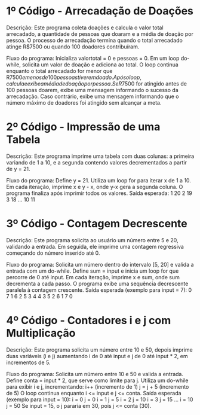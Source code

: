 # 1º Código - Arrecadação de Doações

Descrição:
Este programa coleta doações e calcula o valor total arrecadado, a quantidade de pessoas que doaram e a média de doação por pessoa. O processo de arrecadação termina quando o total arrecadado atinge R$7500 ou quando 100 doadores contribuíram.

Fluxo do programa:
Inicializa valortotal = 0 e pessoas = 0.
Em um loop do-while, solicita um valor de doação e adiciona ao total.
O loop continua enquanto o total arrecadado for menor que R$7500 e menos de 100 pessoas tiverem doado.
Após o loop, calcula e exibe a média de doação por pessoa.
Se R$7500 for atingido antes de 100 pessoas doarem, exibe uma mensagem informando o sucesso da arrecadação.
Caso contrário, exibe uma mensagem informando que o número máximo de doadores foi atingido sem alcançar a meta.

# 2º Código - Impressão de uma Tabela

Descrição:
Este programa imprime uma tabela com duas colunas: a primeira variando de 1 a 10, e a segunda contendo valores decrementados a partir de y = 21.

Fluxo do programa:
Define y = 21.
Utiliza um loop for para iterar x de 1 a 10.
Em cada iteração, imprime x e y - x, onde y-x gera a segunda coluna.
O programa finaliza após imprimir todos os valores.
Saída esperada:
1    20
2    19
3    18
...
10   11

# 3º Código - Contagem Decrescente

Descrição:
Este programa solicita ao usuário um número entre 5 e 20, validando a entrada. Em seguida, ele imprime uma contagem regressiva começando do número inserido até 0.

Fluxo do programa:
Solicita um número dentro do intervalo [5, 20] e valida a entrada com um do-while.
Define sum = input e inicia um loop for que percorre de 0 até input.
Em cada iteração, imprime x e sum, onde sum decrementa a cada passo.
O programa exibe uma sequência decrescente paralela à contagem crescente.
Saída esperada (exemplo para input = 7):
0    7
1    6
2    5
3    4
4    3
5    2
6    1
7    0

# 4º Código - Contadores i e j com Multiplicação

Descrição:
Este programa solicita um número entre 10 e 50, depois imprime duas variáveis (i e j) aumentando i de 0 até input e j de 0 até input * 2, em incrementos de 5.

Fluxo do programa:
Solicita um número entre 10 e 50 e valida a entrada.
Define conta = input * 2, que serve como limite para j.
Utiliza um do-while para exibir i e j, incrementando:
i++ (incremento de 1)
j = j + 5 (incremento de 5)
O loop continua enquanto i <= input e j <= conta.
Saída esperada (exemplo para input = 10):
i = 0      j = 0
i = 1      j = 5
i = 2      j = 10
i = 3      j = 15
...
i = 10     j = 50
Se input = 15, o j pararia em 30, pois j <= conta (30).
